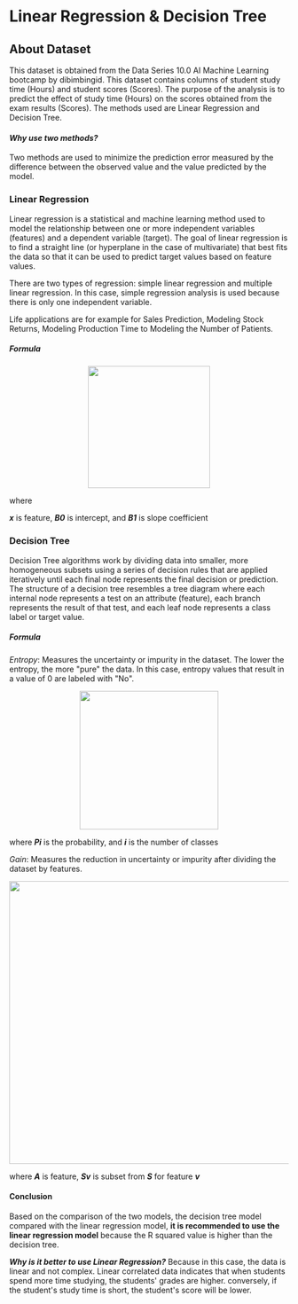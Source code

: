 # Linear Regression & Decision Tree

## About Dataset
This dataset is obtained from the Data Series 10.0 AI Machine Learning bootcamp by dibimbingid. This dataset contains columns of student study time (Hours) and student scores (Scores). The purpose of the analysis is to predict the effect of study time (Hours) on the scores obtained from the exam results (Scores). The methods used are Linear Regression and Decision Tree.


#### _**Why use two methods?**_

Two methods are used to minimize the prediction error measured by the difference between the observed value and the value predicted by the model.


### **Linear Regression**

Linear regression is a statistical and machine learning method used to model the relationship between one or more independent variables (features) and a dependent variable (target). The goal of linear regression is to find a straight line (or hyperplane in the case of multivariate) that best fits the data so that it can be used to predict target values based on feature values.

There are two types of regression: simple linear regression and multiple linear regression. In this case, simple regression analysis is used because there is only one independent variable.

Life applications are for example for Sales Prediction, Modeling Stock Returns, Modeling Production Time to Modeling the Number of Patients.

##### **Formula**

<div align="center">
  <img src="https://static.wixstatic.com/media/a27d24_e9c02dbb8bbd4d39b027d43f8160fe81~mv2.png/v1/fill/w_360,h_102,al_c,lg_1,q_85,enc_auto/a27d24_e9c02dbb8bbd4d39b027d43f8160fe81~mv2.png" width="220">
</div>

where 

_**x**_ is feature, _**B0**_ is intercept, and _**B1**_ is slope coefficient

### **Decision Tree**

Decision Tree algorithms work by dividing data into smaller, more homogeneous subsets using a series of decision rules that are applied iteratively until each final node represents the final decision or prediction. The structure of a decision tree resembles a tree diagram where each internal node represents a test on an attribute (feature), each branch represents the result of that test, and each leaf node represents a class label or target value.

##### **Formula**

*Entropy*: Measures the uncertainty or impurity in the dataset. The lower the entropy, the more "pure" the data. In this case, entropy values that result in a value of 0 are labeled with "No".

<div align="center">
  <img src="https://www.ejable.com/wp-content/uploads/2023/10/entropy-formula-2.webp" width="250">
</div>

where _**Pi**_ is the probability, and _**i**_ is the number of classes

*Gain*: Measures the reduction in uncertainty or impurity after dividing the dataset by features.

<div align="center">
  <img src="https://miro.medium.com/v2/resize:fit:1400/1*s8IQCY0gFKyoxdahWtGbdA.png" width="510">
</div>

where _**A**_ is feature, _**Sv**_ is subset from _**S**_ for feature _**v**_



#### **Conclusion**

Based on the comparison of the two models, the decision tree model compared with the linear regression model, **it is recommended to use the linear regression model** because the R squared value is higher than the decision tree.


_**Why is it better to use Linear Regression?**_
Because in this case, the data is linear and not complex. Linear correlated data indicates that when students spend more time studying, the students' grades are higher. conversely, if the student's study time is short, the student's score will be lower.




